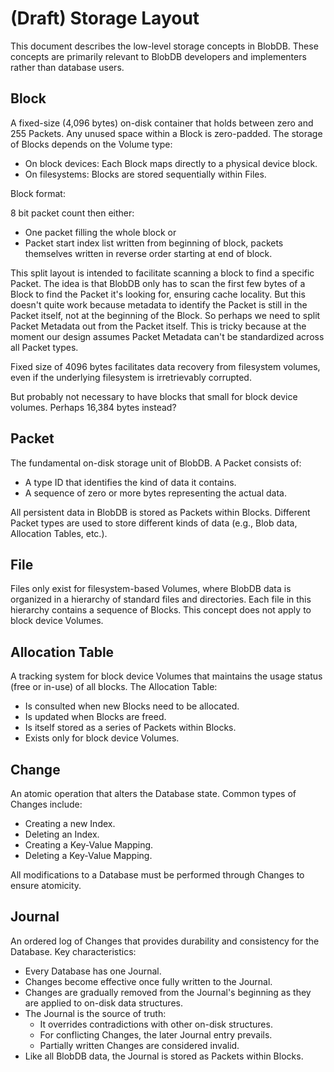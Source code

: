 # (Draft) Storage Layout

This document describes the low-level storage concepts in BlobDB. These concepts
are primarily relevant to BlobDB developers and implementers rather than
database users.

## Block

A fixed-size (4,096 bytes) on-disk container that holds between zero and 255
Packets. Any unused space within a Block is zero-padded. The storage of Blocks
depends on the Volume type:

* On block devices: Each Block maps directly to a physical device block.
* On filesystems: Blocks are stored sequentially within Files.

Block format:

8 bit packet count then either:

* One packet filling the whole block or
* Packet start index list written from beginning of block, packets themselves
  written in reverse order starting at end of block.

This split layout is intended to facilitate scanning a block to find a specific
Packet. The idea is that BlobDB only has to scan the first few bytes of a Block
to find the Packet it's looking for, ensuring cache locality. But this doesn't
quite work because metadata to identify the Packet is still in the Packet
itself, not at the beginning of the Block. So perhaps we need to split Packet
Metadata out from the Packet itself. This is tricky because at the moment our
design assumes Packet Metadata can't be standardized across all Packet types.

Fixed size of 4096 bytes facilitates data recovery from filesystem volumes, even
if the underlying filesystem is irretrievably corrupted.

But probably not necessary to have blocks that small for block device volumes.
Perhaps 16,384 bytes instead?

## Packet

The fundamental on-disk storage unit of BlobDB. A Packet consists of:

* A type ID that identifies the kind of data it contains.
* A sequence of zero or more bytes representing the actual data.

All persistent data in BlobDB is stored as Packets within Blocks. Different
Packet types are used to store different kinds of data (e.g., Blob data,
Allocation Tables, etc.).

## File

Files only exist for filesystem-based Volumes, where BlobDB data is organized in
a hierarchy of standard files and directories. Each file in this hierarchy
contains a sequence of Blocks. This concept does not apply to block device
Volumes.

## Allocation Table

A tracking system for block device Volumes that maintains the usage status
(free or in-use) of all blocks. The Allocation Table:

* Is consulted when new Blocks need to be allocated.
* Is updated when Blocks are freed.
* Is itself stored as a series of Packets within Blocks.
* Exists only for block device Volumes.

## Change

An atomic operation that alters the Database state. Common types of Changes
include:

* Creating a new Index.
* Deleting an Index.
* Creating a Key-Value Mapping.
* Deleting a Key-Value Mapping.

All modifications to a Database must be performed through Changes to ensure
atomicity.

## Journal

An ordered log of Changes that provides durability and consistency for the
Database. Key characteristics:

* Every Database has one Journal.
* Changes become effective once fully written to the Journal.
* Changes are gradually removed from the Journal's beginning as they are
  applied to on-disk data structures.
* The Journal is the source of truth:
    * It overrides contradictions with other on-disk structures.
    * For conflicting Changes, the later Journal entry prevails.
    * Partially written Changes are considered invalid.
* Like all BlobDB data, the Journal is stored as Packets within Blocks.